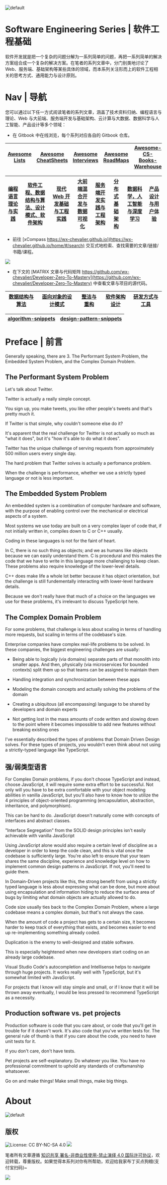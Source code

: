 ![default](https://user-images.githubusercontent.com/5803001/44412872-85055300-a59c-11e8-9025-b74c9a47b42b.png)

# Software Engineering Series | 软件工程基础

软件开发就是把一个复杂的问题分解为一系列简单的问题，再把一系列简单的解决方案组合成一个复杂的解决方案。在笔者的系列文章中，分门别类地讨论了 Web、服务端、基础架构等某些具体的领域，而本系列关注形而上的软件工程相关的思考方式、通用能力与设计原则。

# Nav | 导航

您可以通过以下任一方式阅读笔者的系列文章，涵盖了技术资料归纳、编程语言与理论、Web 与大前端、服务端开发与基础架构、云计算与大数据、数据科学与人工智能、产品设计等多个领域：

- 在 Gitbook 中在线浏览，每个系列对应各自的 Gitbook 仓库。

| [Awesome Lists](https://ngte-al.gitbook.io/i/) | [Awesome CheatSheets](https://ngte-ac.gitbook.io/i/) | [Awesome Interviews](https://github.com/wx-chevalier/Developer-Zero-To-Mastery/tree/master/Interview) | [Awesome RoadMaps](https://github.com/wx-chevalier/Developer-Zero-To-Mastery/tree/master/RoadMap) | [Awesome-CS-Books-Warehouse](https://github.com/wx-chevalier/Awesome-CS-Books-Warehouse) |
| ---------------------------------------------- | ---------------------------------------------------- | ----------------------------------------------------------------------------------------------------- | ------------------------------------------------------------------------------------------------- | ---------------------------------------------------------------------------------------- |


| [编程语言理论与实践](https://ngte-pl.gitbook.io/i/) | [软件工程、数据结构与算法、设计模式、软件架构](https://ngte-se.gitbook.io/i/) | [现代 Web 开发基础与工程实践](https://ngte-web.gitbook.io/i/) | [大前端混合开发与数据可视化](https://ngte-fe.gitbook.io/i/) | [服务端开发实践与工程架构](https://ngte-be.gitbook.io/i/) | [分布式基础架构](https://ngte-infras.gitbook.io/i/) | [数据科学，人工智能与深度学习](https://ngte-aidl.gitbook.io/i/) | [产品设计与用户体验](https://ngte-pd.gitbook.io/i/) |
| --------------------------------------------------- | ----------------------------------------------------------------------------- | ------------------------------------------------------------- | ----------------------------------------------------------- | --------------------------------------------------------- | --------------------------------------------------- | --------------------------------------------------------------- | --------------------------------------------------- |


- 前往 [xCompass https://wx-chevalier.github.io](https://wx-chevalier.github.io/home/#/search) 交互式地检索、查找需要的文章/链接/书籍/课程。

![](https://i.postimg.cc/3RVYtbsv/image.png)

- 在下文的 [MATRIX 文章与代码矩阵 https://github.com/wx-chevalier/Developer-Zero-To-Mastery](https://github.com/wx-chevalier/Developer-Zero-To-Mastery) 中查看文章与项目的源代码。

| [数据结构与算法](./数据结构与算法) | [面向对象的设计模式](./面向对象的设计模式) | [整洁与重构](./整洁与重构) | [软件架构设计](./软件架构设计) | [研发方式与工具](./研发方式与工具) |
| ---------------------------------- | ------------------------------------------ | -------------------------- | ------------------------------ | ---------------------------------- |


| [algorithm-snippets](https://github.com/wx-chevalier/algorithm-snippets) | [design-pattern-snippets](https://github.com/wx-chevalier/design-pattern-snippets) |
| ------------------------------------------------------------------------ | ---------------------------------------------------------------------------------- |


# Preface | 前言

Generally speaking, there are 3. The Performant System Problem, the Embedded System Problem, and the Complex Domain Problem.

## The Performant System Problem

Let's talk about Twitter.

Twitter is actually a really simple concept.

You sign up, you make tweets, you like other people's tweets and that's pretty much it.

If Twitter is that simple, why couldn't someone else do it?

It's apparent that the real challenge for Twitter is not actually so much as "what it does", but it's "how it's able to do what it does".

Twitter has the unique challenge of serving requests from approximately 500 million users every single day.

The hard problem that Twitter solves is actually a perfomance problem.

When the challenge is performance, whether we use a strictly typed language or not is less important.

## The Embedded System Problem

An embedded system is a combination of computer hardware and software, with the purpose of enabling control over the mechanical or electrical aspects of a system.

Most systems we use today are built on a very complex layer of code that, if not initially written in, compiles down to C or C++ usually.

Coding in these languages is not for the faint of heart.

In C, there is no such thing as objects; and we as humans like objects because we can easily understand them. C is procedural and this makes the code that we have to write in this language more challenging to keep clean. These problems also require knowledge of the lower-level details.

C++ does make life a whole lot better because it has object orientation, but the challenge is still fundementally interacting with lower-level hardware details.

Because we don't really have that much of a choice on the languages we use for these problems, it's irrelevant to discuss TypeScript here.

## The Complex Domain Problem

For some problems, that challenge is less about scaling in terms of handling more requests, but scaling in terms of the codebase's size.

Enterprise companies have complex real-life problems to be solved. In these companies, the biggest engineering challenges are usually:

- Being able to logically (via domains) separate parts of that monolith into smaller apps. And then, physically (via microservices for bounded contexts) split them up so that teams can be assigned to maintain them

- Handling integration and synchronization between these apps

- Modeling the domain concepts and actually solving the problems of the domain

- Creating a ubiquitous (all encompassing) language to be shared by developers and domain experts

- Not getting lost in the mass amounts of code written and slowing down to the point where it becomes impossible to add new features without breaking existing ones

I've essentially described the types of problems that Domain Driven Design solves. For these types of projects, you wouldn't even think about not using a strictly-typed language like TypeScript.

## 强/弱类型语言

For Complex Domain problems, if you don't choose TypeScript and instead, choose JavaScript, it will require some extra effort to be successful. Not only will you have to be extra comfortable with your object modeling abilities in vanilla JavaScript, but you'll also have to know how to utilize the 4 principles of object-oriented programming (encapsulation, abstraction, inheritance, and polymorphism).

This can be hard to do. JavaScript doesn't naturally come with concepts of interfaces and abstract classes.

"Interface Segregation" from the SOLID design principles isn't easily achievable with vanilla JavaScript

Using JavaScript alone would also require a certain level of discipline as a developer in order to keep the code clean, and this is vital once the codebase is sufficiently large. You're also left to ensure that your team shares the same discipline, experience and knowledge level on how to implement common design patterns in JavaScript. If not, you'll need to guide them.

In Domain-Driven projects like this, the strong benefit from using a strictly typed language is less about expressing what can be done, but more about using encapsulation and information hiding to reduce the surface area of bugs by limiting what domain objects are actually allowed to do.

Code size usually ties back to the Complex Domain Problem, where a large codebase means a complex domain, but that's not always the case.

When the amount of code a project has gets to a certain size, it becomes harder to keep track of everything that exists, and becomes easier to end up re-implementing something already coded.

Duplication is the enemy to well-designed and stable software.

This is especially heightened when new developers start coding on an already large codebase.

Visual Studio Code's autocompletion and Intellisense helps to navigate through huge projects. It works really well with TypeScript, but it's somewhat limited with JavaScript.

For projects that I know will stay simple and small, or if I know that it will be thrown away eventually, I would be less pressed to recommend TypeScript as a necessity.

## Production software vs. pet projects

Production software is code that you care about, or code that you'll get in trouble for if it doesn't work. It's also code that you've written tests for. The general rule of thumb is that if you care about the code, you need to have unit tests for it.

If you don't care, don't have tests.

Pet projects are self-explanatory. Do whatever you like. You have no professional commitment to uphold any standards of craftsmanship whatsoever.

Go on and make things! Make small things, make big things.

# About

![default](https://i.postimg.cc/y1QXgJ6f/image.png)

## 版权

![License: CC BY-NC-SA 4.0](https://img.shields.io/badge/License-CC%20BY--NC--SA%204.0-lightgrey.svg) ![](https://parg.co/bDm)

笔者所有文章遵循 [知识共享 署名-非商业性使用-禁止演绎 4.0 国际许可协议](https://creativecommons.org/licenses/by-nc-nd/4.0/deed.zh)，欢迎转载，尊重版权。如果觉得本系列对你有所帮助，欢迎给我家布丁买点狗粮(支付宝扫码)~

![](https://github.com/wx-chevalier/OSS/blob/master/2017/8/1/Buding.jpg?raw=true)
